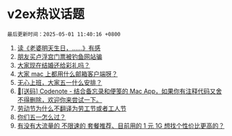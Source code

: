 # v2ex热议话题

`最后更新时间：2025-05-01 11:40:16 +0800`

1. [读《老婆明天生日，……》有感](https://www.v2ex.com/t/1129136)
1. [朋友买卢浮宫门票被钓鱼网站骗](https://www.v2ex.com/t/1129157)
1. [大家现在结婚还给彩礼吗？](https://www.v2ex.com/t/1129108)
1. [大家 mac 上都用什么邮箱客户端呀？](https://www.v2ex.com/t/1129102)
1. [无心上班，大家五一什么安排？](https://www.v2ex.com/t/1129143)
1. [🎁[送码] Codenote - 结合备忘录和便笺的 Mac App，如果你有注释代码又舍不得删除，欢迎你来尝试一下。](https://www.v2ex.com/t/1129148)
1. [劳动节为什么不翻译为劳工节或者工人节](https://www.v2ex.com/t/1129260)
1. [你们五一怎么过？](https://www.v2ex.com/t/1129132)
1. [有没有大流量的 不限速的 套餐推荐、目前用的 1 元 1G 想找个性价比更高的？](https://www.v2ex.com/t/1129096)

